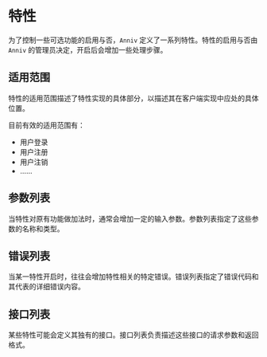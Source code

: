 # 特性

为了控制一些可选功能的启用与否，`Anniv` 定义了一系列特性。特性的启用与否由 `Anniv` 的管理员决定，开启后会增加一些处理步骤。

## 适用范围

特性的适用范围描述了特性实现的具体部分，以描述其在客户端实现中应处的具体位置。

目前有效的适用范围有：

- 用户登录
- 用户注册
- 用户注销
- ……

## 参数列表

当特性对原有功能做加法时，通常会增加一定的输入参数。参数列表指定了这些参数的名称和类型。

## 错误列表

当某一特性开启时，往往会增加特性相关的特定错误。错误列表指定了错误代码和其代表的详细错误内容。

## 接口列表

某些特性可能会定义其独有的接口。接口列表负责描述这些接口的请求参数和返回格式。